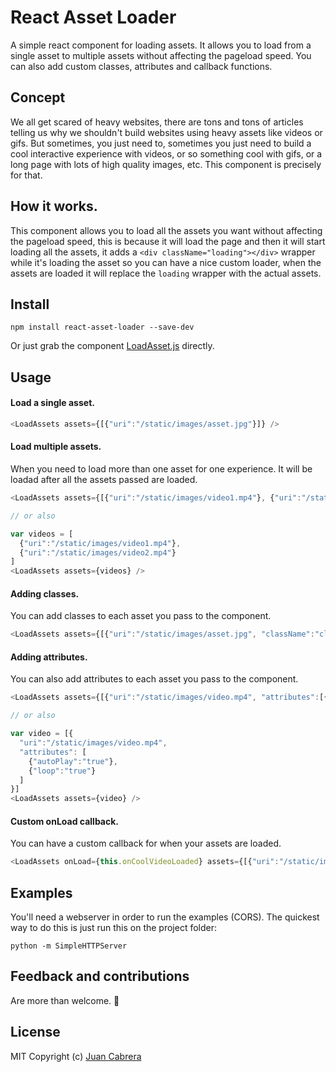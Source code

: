 # React Asset Loader
A simple react component for loading assets. It allows you to load from a single asset to multiple assets without affecting the pageload speed. You can also add custom classes, attributes and callback functions.

## Concept
We all get scared of heavy websites, there are tons and tons of articles telling us why we shouldn't build websites using heavy assets like videos or gifs. But sometimes, you just need to, sometimes you just need to build a cool interactive experience with videos, or so something cool with gifs, or a long page with lots of high quality images, etc. This component is precisely for that.

## How it works.
This component allows you to load all the assets you want without affecting the pageload speed, this is because it will load the page and then it will start loading all the assets, it adds a `<div className="loading"></div>` wrapper while it's loading the asset so you can have a nice custom loader, when the assets are loaded it will replace the `loading` wrapper with the actual assets.

## Install
```
npm install react-asset-loader --save-dev
```
Or just grab the component [LoadAsset.js](https://raw.githubusercontent.com/juancabrera/react-asset-loader/master/LoadAssets.js) directly.

## Usage
#### Load a single asset.

```javascript
<LoadAssets assets={[{"uri":"/static/images/asset.jpg"}]} />
```
#### Load multiple assets.
When you need to load more than one asset for one experience. It will be loadad after all the assets passed are loaded.

```javascript
<LoadAssets assets={[{"uri":"/static/images/video1.mp4"}, {"uri":"/static/images/video2.mp4"}]} />

// or also

var videos = [
  {"uri":"/static/images/video1.mp4"}, 
  {"uri":"/static/images/video2.mp4"}
]
<LoadAssets assets={videos} />
```
#### Adding classes.
You can add classes to each asset you pass to the component.

```javascript
<LoadAssets assets={[{"uri":"/static/images/asset.jpg", "className":"class1 class2"}]} />
```
#### Adding attributes.
You can also add attributes to each asset you pass to the component.

```javascript
<LoadAssets assets={[{"uri":"/static/images/video.mp4", "attributes":[{"autoPlay":"true"}, {"loop":"true"}]}]} />

// or also

var video = [{
  "uri":"/static/images/video.mp4", 
  "attributes": [
    {"autoPlay":"true"}, 
    {"loop":"true"}
  ]
}]
<LoadAssets assets={video} />
```
#### Custom onLoad callback.
You can have a custom callback for when your assets are loaded. 

```javascript
<LoadAssets onLoad={this.onCoolVideoLoaded} assets={[{"uri":"/static/images/video.mp4"}]} />
```

## Examples
You'll need a webserver in order to run the examples (CORS). The quickest way to do this is just run this on the project folder:

```python -m SimpleHTTPServer```
## Feedback and contributions
Are more than welcome. 👊

## License
MIT Copyright (c) [Juan Cabrera](http://juan.me)